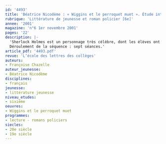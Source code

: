 ```yaml
---
id: '4493'
title: 'Béatrice Nicodème : « Wiggins et le perroquet muet ». Étude intégrale (séquence)'
rubrique: 'Littérature de jeunesse et roman policier [6e]'
annee: '2001'
magazine: 'n°6 1er novembre 2001'
pages: '22'
description: |-
  'Sherlock Holmes est un personnage très célèbre, dont les élèves ont généralement plus ou moins entendu parler. Cependant, bien peu ont lu Conan Doyle et la plupart ignorent même son nom. Le livre de Béatrice Nicodème permet de faire connaissance avec le célèbre détective de façon originale. En effet, il n’est pas le héros. Celui-ci est le jeune Wiggins, originaire de WhiteChapel, un quartier populaire de Londres. Wiggins apparaît de façon fugitive chez Conan Doyle et Béatrice Nicodème a voulu lui donner le premier rôle. Avec son franc-parler, son imagination et son dynamisme, il ne peut que séduire de jeunes lecteurs. De plus, l’action se situe au XIXe siècle, dans le Londres ouvrier, ce qui crée un dépaysement spatial et historique favorable à l’imagination. Plusieurs points du programme de sixième seront abordés tout au long de la séquence : le schéma narratif et les rebondissements d’un récit, le point de vue du narrateur et les niveaux de langue. On remarquera que cette séquence a été expérimentée dans une classe de sixième turbulente, peu concentrée et composée, en grande partie, de petits lecteurs. Les livres précédents avaient été globalement boudés, or cette aventure remporta d’emblée un vif succès. Celui-ci est dû à la brièveté du récit riche en péripéties, au choix du héros et à son langage.
  Déroulement de la séquence : sept séances.'
article_pdf: '4493.pdf'
revue: 'L’école des lettres des collèges'
auteurs:
- Françoise Chazelle
auteur_jeunesse:
- Béatrice Nicodème
disciplines:
- français
jeunesse:
- littérature jeunesse
niveau_etudes:
- sixième
oeuvres:
- Wiggins et le perroquet muet
programmes:
- lecture - romans policiers
siecles:
- 20e siècle
- 19e siècle
---
```

